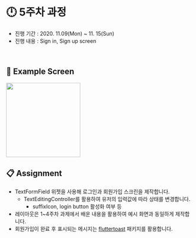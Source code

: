 # :clock12: 5주차 과정

- 진행 기간 : 2020. 11.09(Mon) ~ 11. 15(Sun)
- 진행 내용 : Sign in, Sign up screen

<br>


## :iphone: Example Screen
<img width = "200" src = "https://user-images.githubusercontent.com/55150540/98458195-59003780-21d1-11eb-8980-56b4360a2306.gif">


<br>

## :clipboard: Assignment
- TextFormField 위젯을 사용해 로그인과 회원가입 스크린을 제작합니다.
  - TextEditingController를 활용하여 유저의 입력값에 따라 상태를 변경합니다. 
    - suffixIcon, login button 활성화 여부 등
- 레이아웃은 1~4주차 과제에서 배운 내용을 활용하여 예시 화면과 동일하게 제작합니다. 
- 회원가입이 완료 후 표시되는 메시지는 [fluttertoast](https://pub.dev/packages/fluttertoast) 패키지를 활용합니다.

